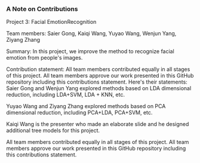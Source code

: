 ### A Note on Contributions
Project 3: Facial EmotionRecognition

Team members: Saier Gong, Kaiqi Wang, Yuyao Wang, Wenjun Yang, Ziyang Zhang

Summary: In this project, we improve the method to recognize facial emotion from people's images. 

Contribution statement: All team members contributed equally in all stages of this project. All team members approve our work presented in this GitHub repository including this contributions statement. Here's their statements:
Saier Gong and Wenjun Yang explored methods based on LDA dimensional reduction, including LDA+SVM, LDA + KNN, etc.

Yuyao Wang and Ziyang Zhang explored methods based on PCA dimensional reduction, including PCA+LDA, PCA+SVM, etc.

Kaiqi Wang is the presenter who made an elaborate slide  and he designed additional tree models for this project. 
  
All team members contributed equally in all stages of this project. All team members approve our work presented in this GitHub repository including this contributions statement. 
